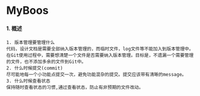 MyBoos
======

#### 1. 概述
    1. 版本管理要管理什么  
	代码，设计文档是需要全部纳入版本管理的，而临时文件，log文件等不能加入到版本管理中。在Git使用过程中，需要想清楚一个文件是否需要纳入版本管理。目标是，不遗漏一个需要管理的文件，也不添加多余的文件到Git中。
    2. 什么时候提交(commit)
    尽可能地每一个小功能点提交一次，避免功能混杂的提交。提交应该带有清晰的message。
    3. 什么时候查看状态
    保持随时查看状态的习惯,通过查看状态，防止有非预期的文件改动。

